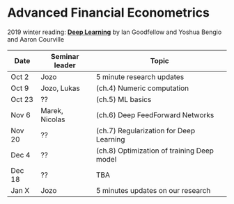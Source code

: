# Advanced Financial Econometrics

2019 winter reading: [**Deep Learning**](https://www.deeplearningbook.org/) by Ian Goodfellow and Yoshua Bengio and Aaron Courville 

|Date	|	Seminar leader	| Topic
|------|------|--------|
|Oct 2	|	Jozo	|	5 minute research updates		
|Oct 9	|	Jozo, Lukas	|	(ch.4) Numeric computation	
|Oct 23	|	??	|	(ch.5) ML basics	
|Nov 6  |	Marek, Nicolas	|	(ch.6) Deep FeedForward Networks	
|Nov 20	|	??	|	(ch.7) Regularization for Deep Learning	
|Dec 4	|	??	|	(ch.8) Optimization of training Deep model			
|Dec 18	|	??	|	TBA		
|Jan X	|	Jozo	|	5 minutes updates on our research
